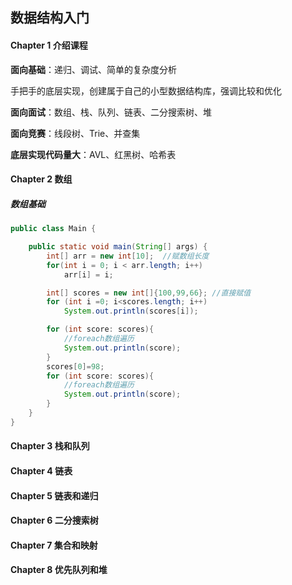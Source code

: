 ## 数据结构入门

#### Chapter 1 介绍课程

**面向基础**：递归、调试、简单的复杂度分析

手把手的底层实现，创建属于自己的小型数据结构库，强调比较和优化

**面向面试**：数组、栈、队列、链表、二分搜索树、堆

**面向竞赛**：线段树、Trie、并查集

**底层实现代码量大**：AVL、红黑树、哈希表

#### Chapter 2 数组

##### 数组基础

```java
public class Main {

    public static void main(String[] args) {
	    int[] arr = new int[10];  //赋数组长度
	    for(int i = 0; i < arr.length; i++)
	        arr[i] = i;

	    int[] scores = new int[]{100,99,66}; //直接赋值
	    for (int i =0; i<scores.length; i++)
            System.out.println(scores[i]);

	    for (int score: scores){
	    	//foreach数组遍历
            System.out.println(score);
        }
		scores[0]=98;
		for (int score: scores){
			//foreach数组遍历
			System.out.println(score);
		}
    }
}
```



#### Chapter 3 栈和队列



#### Chapter 4 链表

#### Chapter 5 链表和递归

#### Chapter 6 二分搜索树

#### Chapter 7 集合和映射

#### Chapter 8 优先队列和堆